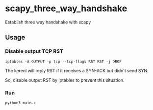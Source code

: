 # scapy_three_way_handshake
Establish three way handshake with scapy

## Usage 
### Disable output TCP RST
```
iptables -A OUTPUT -p tcp --tcp-flags RST RST -j DROP
```
The kerenl will reply RST if it receives a SYN-ACK but didn't send SYN.

So, disable output RST by iptables to prevent this situation.

### Run
```
python3 main.c
```
